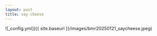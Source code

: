 ```yaml
---
layout: post
title: say cheese
---
```


![_config.yml]({{ site.baseurl }}/images/bmr20250121_saycheese.jpeg)
